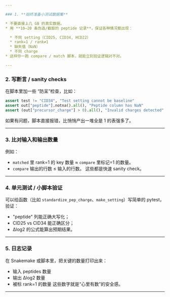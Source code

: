 ```yaml
---

### 1. **始终准备小测试数据集**

* 不要直接上几 GB 的真实数据。
* 用 **10–20 条伪造/截取的 peptide 记录**，保证各种情况都出现：

  * 不同 setting（CID25, CID34, HCD22）
  * rank=1 / rank≠1
  * 缺失值（NaN）
  * 不同 charge
* 这样你一跑 compare / match 脚本，就能立刻验证逻辑对不对。

---
```


### 2. **写断言 / sanity checks**

在脚本里加一些 “防呆”检查，比如：

```python
assert test != "CID34", "Test setting cannot be baseline"
assert out["peptide"].notna().all(), "Peptide column has NaN"
assert (out["precursor_charge"] > 0).all(), "Invalid charges detected"
```

如果有问题，脚本直接报错，比悄悄产出一堆全是 1 的表强多了。

---

### 3. **比对输入和输出数量**

例如：

* `matched` 里 rank=1 的 key 数量 ≈ `compare` 里标记=1 的数量。
* `compare` 输出的行数 ≤ 输入的行数。
  这些都是快速 sanity check。

---

### 4. **单元测试 / 小脚本验证**

可以给函数（比如 `standardize_pep_charge`、`make_setting`）写简单的 pytest，验证：

* "peptide" 列能正确大写化；
* CID25 vs CID34 能正确区分；
* Δlog2 的公式能算出预期结果。

---

### 5. **日志记录**

在 Snakemake 或脚本里，把关键的数量打印出来：

* 输入 peptides 数量
* 输出 Δlog2 数量
* 被标 rank=1 的数量
  这些数字就是“心里有数”的安全感。

---

